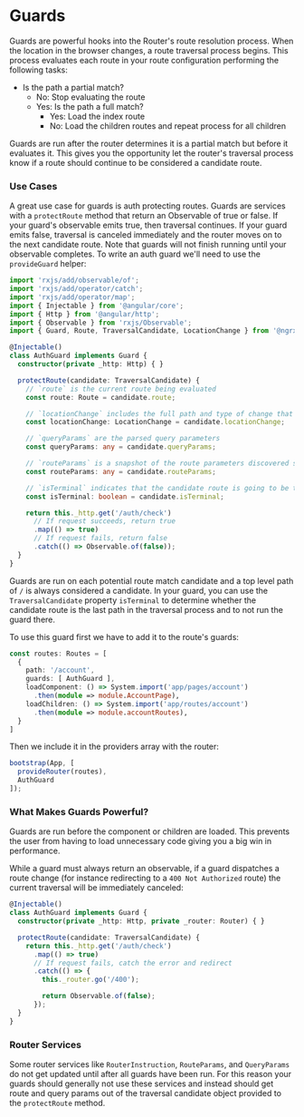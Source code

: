 # Guards
Guards are powerful hooks into the Router's route resolution process. When the location in the browser changes, a route traversal process begins. This process evaluates each route in your route configuration performing the following tasks:

* Is the path a partial match?
  * No: Stop evaluating the route
  * Yes: Is the path a full match?
    * Yes: Load the index route
    * No: Load the children routes and repeat process for all children

Guards are run after the router determines it is a partial match but before it evaluates it. This gives you the opportunity let the router's traversal process know if a route should continue to be considered a candidate route.

### Use Cases
A great use case for guards is auth protecting routes. Guards are services with a `protectRoute` method that return an Observable of true or false. If your guard's observable emits true, then traversal continues. If your guard emits false, traversal is canceled immediately and the router moves on to the next candidate route. Note that guards will not finish running until your observable completes. To write an auth guard we'll need to use the `provideGuard` helper:

```ts
import 'rxjs/add/observable/of';
import 'rxjs/add/operator/catch';
import 'rxjs/add/operator/map';
import { Injectable } from '@angular/core';
import { Http } from '@angular/http';
import { Observable } from 'rxjs/Observable';
import { Guard, Route, TraversalCandidate, LocationChange } from '@ngrx/router';

@Injectable()
class AuthGuard implements Guard {
  constructor(private _http: Http) { }

  protectRoute(candidate: TraversalCandidate) {    
    // `route` is the current route being evaluated
    const route: Route = candidate.route;

    // `locationChange` includes the full path and type of change that caused traversal
    const locationChange: LocationChange = candidate.locationChange;

    // `queryParams` are the parsed query parameters
    const queryParams: any = candidate.queryParams;

    // `routeParams` is a snapshot of the route parameters discovered so far
    const routeParams: any = candidate.routeParams;

    // `isTerminal` indicates that the candidate route is going to be the last route traversed
    const isTerminal: boolean = candidate.isTerminal;

    return this._http.get('/auth/check')
      // If request succeeds, return true
      .map(() => true)
      // If request fails, return false
      .catch(() => Observable.of(false));
  }
}
```

Guards are run on each potential route match candidate and a top level path of `/` is always considered a candidate. In your guard, you can use the `TraversalCandidate` property `isTerminal` to determine whether the candidate route is the last path in the traversal process and to not run the guard there.

To use this guard first we have to add it to the route's guards:

```ts
const routes: Routes = [
  {
    path: '/account',
    guards: [ AuthGuard ],
    loadComponent: () => System.import('app/pages/account')
      .then(module => module.AccountPage),
    loadChildren: () => System.import('app/routes/account')
      .then(module => module.accountRoutes),
  }
]
```

Then we include it in the providers array with the router:

```ts
bootstrap(App, [
  provideRouter(routes),
  AuthGuard
]);
```

### What Makes Guards Powerful?
Guards are run before the component or children are loaded. This prevents the user from having to load unnecessary code giving you a big win in performance.

While a guard must always return an observable, if a guard dispatches a route change (for instance redirecting to a `400 Not Authorized` route) the current traversal will be immediately canceled:

```ts
@Injectable()
class AuthGuard implements Guard {
  constructor(private _http: Http, private _router: Router) { }

  protectRoute(candidate: TraversalCandidate) {
    return this._http.get('/auth/check')
      .map(() => true)
      // If request fails, catch the error and redirect
      .catch(() => {
        this._router.go('/400');

        return Observable.of(false);
      });
  }
}
```

### Router Services
Some router services like `RouterInstruction`, `RouteParams`, and `QueryParams` do not get updated until after all guards have been run. For this reason your guards should generally not use these services and instead should get route and query params out of the traversal candidate object provided to the `protectRoute` method.
